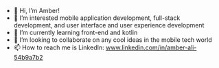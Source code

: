 - 👋 Hi, I’m Amber!
- 👀 I’m interested mobile application development, full-stack development, and user interface and user experience development  
- 🌱 I’m currently learning front-end and kotlin
- 💞️ I’m looking to collaborate on any cool ideas in the mobile tech world
- 📫 How to reach me is LinkedIn: www.linkedin.com/in/amber-ali-54b9a7b2

<!---
aali282/aali282 is a ✨ special ✨ repository because its `README.md` (this file) appears on your GitHub profile.
You can click the Preview link to take a look at your changes.
--->
